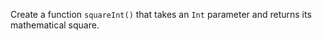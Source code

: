 

Create a function `squareInt()` that takes an `Int` parameter and
returns its mathematical square.
